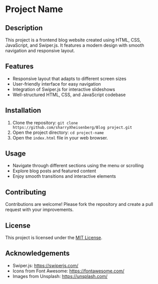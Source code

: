 # Project Name

## Description
This project is a frontend blog website created using HTML, CSS, JavaScript, and Swiper.js. It features a modern design with smooth navigation and responsive layout.

## Features
- Responsive layout that adapts to different screen sizes
- User-friendly interface for easy navigation
- Integration of Swiper.js for interactive slideshows
- Well-structured HTML, CSS, and JavaScript codebase

## Installation
1. Clone the repository: `git clone https://github.com/sharryXheisenberg/Blog project.git`
2. Open the project directory: `cd project-name`
3. Open the `index.html` file in your web browser.

## Usage
- Navigate through different sections using the menu or scrolling
- Explore blog posts and featured content
- Enjoy smooth transitions and interactive elements

## Contributing
Contributions are welcome! Please fork the repository and create a pull request with your improvements.

## License
This project is licensed under the [MIT License](LICENSE).

## Acknowledgements
- Swiper.js: https://swiperjs.com/
- Icons from Font Awesome: https://fontawesome.com/
- Images from Unsplash: https://unsplash.com/
